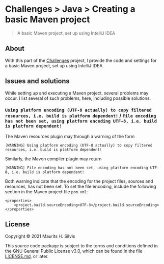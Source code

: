 # Challenges > Java > Creating a basic Maven project

> A basic Maven project, set up using IntelliJ IDEA

## About

With this part of the [Challenges](https://github.com/mauritssilvis/challenges) project, I provide the code and settings for a basic Maven project, set up using IntelliJ IDEA.

## Issues and solutions

While setting up and executing a Maven project, several problems may occur.
I list several of such problems, here, including possible solutions.

### `Using platform encoding (UTF-8 actually) to copy filtered resources, i.e. build is platform dependent!` / `File encoding has not been set, using platform encoding UTF-8, i.e. build is platform dependent!` 

The Maven resources plugin may through a warning of the form

```
[WARNING] Using platform encoding (UTF-8 actually) to copy filtered resources, i.e. build is platform dependent!
```

Similarly, the Maven compiler plugin may return

```
[WARNING] File encoding has not been set, using platform encoding UTF-8, i.e. build is platform dependent!
```

Both warning indicate that the encoding for the project files, sources and resources, has not been set.
To set the file encoding, include the following section in the Maven project file `pom.xml`:

```
<properties>
    <project.build.sourceEncoding>UTF-8</project.build.sourceEncoding>
</properties>
```

## License

Copyright © 2021 Maurits H. Silvis

This source code package is subject to the terms and conditions defined in the GNU General Public License v3.0, which can be found in the file [LICENSE.md](../../LICENSE.md), or later.
